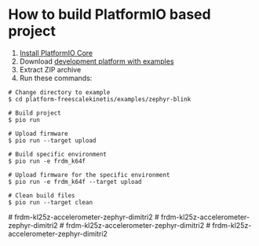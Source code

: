 How to build PlatformIO based project
=====================================

1. [Install PlatformIO Core](https://docs.platformio.org/page/core.html)
2. Download [development platform with examples](https://github.com/platformio/platform-freescalekinetis/archive/develop.zip)
3. Extract ZIP archive
4. Run these commands:

```shell
# Change directory to example
$ cd platform-freescalekinetis/examples/zephyr-blink

# Build project
$ pio run

# Upload firmware
$ pio run --target upload

# Build specific environment
$ pio run -e frdm_k64f

# Upload firmware for the specific environment
$ pio run -e frdm_k64f --target upload

# Clean build files
$ pio run --target clean
```
#   f r d m - k l 2 5 z - a c c e l e r o m e t e r - z e p h y r - d i m i t r i 2  
 #   f r d m - k l 2 5 z - a c c e l e r o m e t e r - z e p h y r - d i m i t r i 2  
 #   f r d m - k l 2 5 z - a c c e l e r o m e t e r - z e p h y r - d i m i t r i 2  
 #   f r d m - k l 2 5 z - a c c e l e r o m e t e r - z e p h y r - d i m i t r i 2  
 